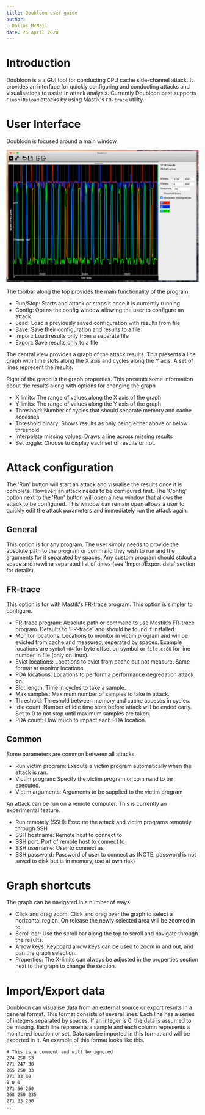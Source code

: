 ```yaml
---
title: Doubloon user guide
author: 
- Dallas McNeil
date: 25 April 2020
---
```


# Introduction

Doubloon is a a GUI tool for conducting CPU cache side-channel attack. It provides an interface for quickly configuring and conducting attacks and visualisations to assist in attack analysis. Currently Doubloon best supports `Flush+Reload` attacks by using Mastik's `FR-trace` utility. 

# User Interface

Doubloon is focused around a main window.

![Main Window](mainWindow.png)

The toolbar along the top provides the main functionality of the program.

- Run/Stop: Starts and attack or stops it once it is currently running
- Config: Opens the config window allowing the user to configure an attack
- Load: Load a previously saved configuration with results from file
- Save: Save their configuration and results to a file
- Import: Load results only from a separate file
- Export: Save results only to a file

The central view provides a graph of the attack results. This presents a line graph with time slots along the X axis and cycles along the Y axis. A set of lines represent the results.

Right of the graph is the graph properties. This presents some information about the results along with options for changing the graph

- X limits: The range of values along the X axis of the graph
- Y limits: The range of values along the Y axis of the graph
- Threshold: Number of cycles that should separate memory and cache accesses
- Threshold binary: Shows results as only being either above or below threshold
- Interpolate missing values: Draws a line across missing results
- Set toggle: Choose to display each set of results or not.

# Attack configuration

The 'Run' button will start an attack and visualise the results once it is complete. However, an attack needs to be configured first. The 'Config' option next to the 'Run' button will open a new window that allows the attack to be configured. This window can remain open allows a user to quickly edit the attack parameters and immediately run the attack again.

## General

This option is for any program. The user simply needs to provide the absolute path to the program or command they wish to run and the arguments for it separated by spaces. Any custom program should stdout a space and newline separated list of times (see 'Import/Export data' section for details).

## FR-trace

This option is for with Mastik's FR-trace program. This option is simpler to configure.

- FR-trace program: Absolute path or command to use Mastik's FR-trace program. Defaults to 'FR-trace' and should be found if installed.
- Monitor locations: Locations to monitor in victim program and will be evicted from cache and measured, seperated by spaces. Example locations are `symbol+64` for byte offset on symbol or `file.c:80` for line number in file (only on linux). 
- Evict locations: Locations to evict from cache but not measure. Same format at monitor locations.
- PDA locations: Locations to perform a performance degredation attack on.
- Slot length: Time in cycles to take a sample.
- Max samples: Maximum number of samples to take in attack.
- Threshold: Threshold between memory and cache acceses in cycles.
- Idle count: Number of idle time slots before attack will be ended early. Set to 0 to not stop until maximum samples are taken.
- PDA count: How much to impact each PDA location. 

## Common

Some parameters are common between all attacks.
- Run victim program: Execute a victim program automatically when the attack is ran.
- Victim program: Specify the victim program or command to be executed.
- Victim arguments: Arguments to be supplied to the victim program

An attack can be run on a remote computer. This is currently an experimental feature.
- Run remotely (SSH): Execute the attack and victim programs remotely through SSH
- SSH hostname: Remote host to connect to
- SSH port: Port of remote host to connect to
- SSH username: User to connect as
- SSH password: Password of user to connect as (NOTE: password is not saved to disk but is in memory, use at own risk)

# Graph shortcuts

The graph can be navigated in a number of ways. 
- Click and drag zoom: Click and drag over the graph to select a horizontal region. On release the newly selected area will be zoomed in to.
- Scroll bar: Use the scroll bar along the top to scroll and navigate through the results.
- Arrow keys: Keyboard arrow keys can be used to zoom in and out, and pan the graph selection. 
- Properties: The X-limits can always be adjusted in the properties section next to the graph to change the section.

# Import/Export data

Doubloon can visualise data from an external source or export results in a general format. This format consists of several lines. Each line has a series of integers separated by spaces. If an integer is 0, the data is assumed to be missing. Each line represents a sample and each column represents a monitored location or set. Data can be imported in this format and will be exported in it. An example of this format looks like this.

```
# This is a comment and will be ignored
274 250 53 
271 247 30 
265 250 33 
271 33 30 
0 0 0
271 56 250 
268 250 235 
271 33 250 
...
```